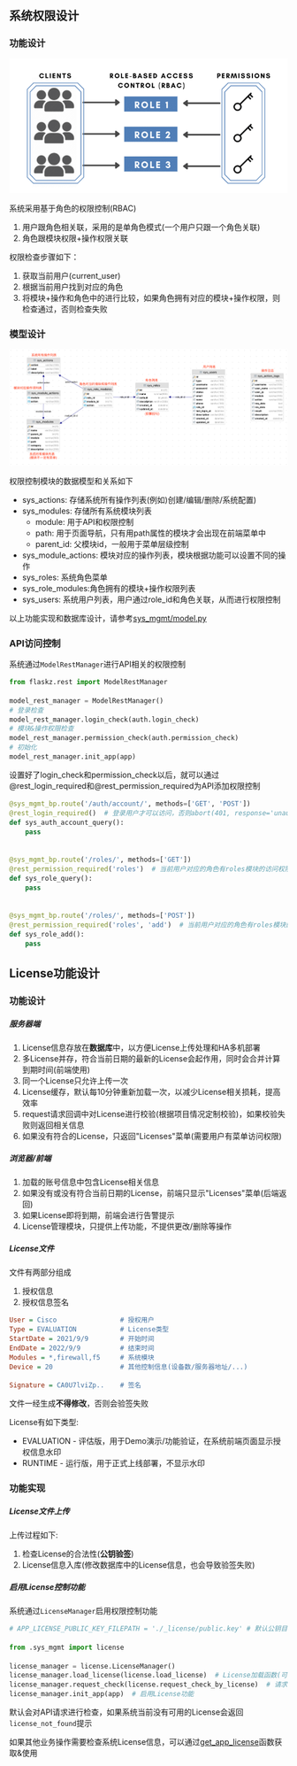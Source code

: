 ## 系统权限设计

### 功能设计

<img src="./images/rbac.png" alt="rbac"/>

系统采用基于角色的权限控制(RBAC)

1. 用户跟角色相关联，采用的是单角色模式(一个用户只跟一个角色关联)
2. 角色跟模块权限+操作权限关联

权限检查步骤如下：

1. 获取当前用户(current_user)
2. 根据当前用户找到对应的角色
3. 将模块+操作和角色中的进行比较，如果角色拥有对应的模块+操作权限，则检查通过，否则检查失败

### 模型设计

<img src="./images/rbac_db.png" alt="rbac_db"  />

权限控制模块的数据模型和关系如下

- sys_actions: 存储系统所有操作列表(例如)创建/编辑/删除/系统配置)
- sys_modules: 存储所有系统模块列表
    - module: 用于API和权限控制
    - path: 用于页面导航，只有用path属性的模块才会出现在前端菜单中
    - parent_id: 父模块id，一般用于菜单层级控制
- sys_module_actions: 模块对应的操作列表，模块根据功能可以设置不同的操作
- sys_roles: 系统角色菜单
- sys_role_modules:角色拥有的模块+操作权限列表
- sys_users: 系统用户列表，用户通过role_id和角色关联，从而进行权限控制

以上功能实现和数据库设计，请参考[sys_mgmt/model.py](../app/sys_mgmt/model.py)

### API访问控制

系统通过`ModelRestManager`进行API相关的权限控制

```python
from flaskz.rest import ModelRestManager

model_rest_manager = ModelRestManager()
# 登录检查
model_rest_manager.login_check(auth.login_check)
# 模块&操作权限检查
model_rest_manager.permission_check(auth.permission_check)
# 初始化
model_rest_manager.init_app(app)
```

设置好了login_check和permission_check以后，就可以通过@rest_login_required和@rest_permission_required为API添加权限控制

```python
@sys_mgmt_bp.route('/auth/account/', methods=['GET', 'POST'])
@rest_login_required()  # 登录用户才可以访问，否则abort(401, response='unauthorized')
def sys_auth_account_query():
    pass


@sys_mgmt_bp.route('/roles/', methods=['GET'])
@rest_permission_required('roles')  # 当前用户对应的角色有roles模块的访问权限才可以访问，否则abort(403, response='forbidden')
def sys_role_query():
    pass


@sys_mgmt_bp.route('/roles/', methods=['POST'])
@rest_permission_required('roles', 'add')  # 当前用户对应的角色有roles模块的访问+添加权限才可以访问，否则abort(403, response='forbidden')
def sys_role_add():
    pass
```

## License功能设计

### 功能设计

##### 服务器端

1. License信息存放在**数据库**中，以方便License上传处理和HA多机部署
2. 多License并存，符合当前日期的最新的License会起作用，同时会合并计算到期时间(前端使用)
3. 同一个License只允许上传一次
4. License缓存，默认每10分钟重新加载一次，以减少License相关损耗，提高效率
5. request请求回调中对License进行校验(根据项目情况定制校验)，如果校验失败则返回相关信息
6. 如果没有符合的License，只返回"Licenses"菜单(需要用户有菜单访问权限)

##### 浏览器/前端

1. 加载的账号信息中包含License相关信息
2. 如果没有或没有符合当前日期的License，前端只显示"Licenses"菜单(后端返回)
3. 如果License即将到期，前端会进行告警提示
4. License管理模块，只提供上传功能，不提供更改/删除等操作

##### License文件

文件有两部分组成

1. 授权信息
2. 授权信息签名

```ini
User = Cisco                # 授权用户
Type = EVALUATION           # License类型
StartDate = 2021/9/9        # 开始时间
EndDate = 2022/9/9          # 结束时间
Modules = *,firewall,f5     # 系统模块
Device = 20                 # 其他控制信息(设备数/服务器地址/...)

Signature = CA0U7lviZp..    # 签名
```

文件一经生成**不得修改**，否则会验签失败

License有如下类型:

- EVALUATION - 评估版，用于Demo演示/功能验证，在系统前端页面显示授权信息水印
- RUNTIME - 运行版，用于正式上线部署，不显示水印

### 功能实现

##### License文件上传

上传过程如下:

1. 检查License的合法性(**公钥验签**)
2. License信息入库(修改数据库中的License信息，也会导致验签失败)

##### 启用License控制功能

系统通过`LicenseManager`启用权限控制功能

```python
# APP_LICENSE_PUBLIC_KEY_FILEPATH = './_license/public.key' # 默认公钥目录

from .sys_mgmt import license

license_manager = license.LicenseManager()
license_manager.load_license(license.load_license)  # License加载函数(可自定义)
license_manager.request_check(license.request_check_by_license)  # 请求时License检查函数(可自定义)
license_manager.init_app(app)  # 启用License功能
```

默认会对API请求进行检查，如果系统当前没有可用的License会返回`license_not_found`提示

如果其他业务操作需要检查系统License信息，可以通过[get_app_license](../app/utils/_app.py)函数获取&使用